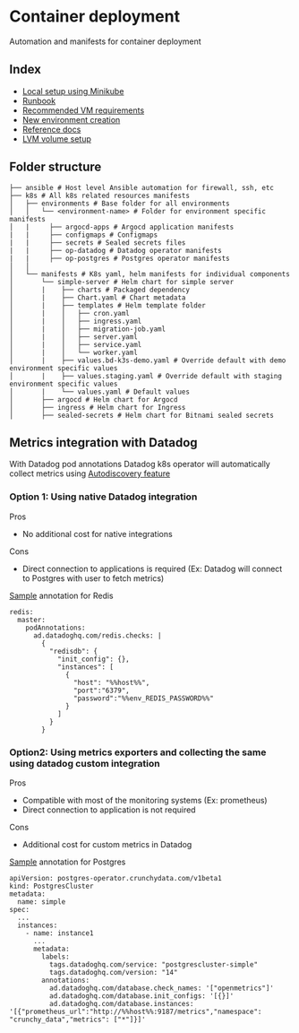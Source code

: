 # Container deployment
Automation and manifests for container deployment

## Index
- [Local setup using Minikube](./doc/LocalSetup.md)
- [Runbook](./doc/RUNBOOK.md)
- [Recommended VM requirements](./doc/recommended_vm_requirements.md)
- [New environment creation](./doc/NewEnvironmentSetup.md)
- [Reference docs](./doc/REFERENCES.md)
- [LVM volume setup](./doc/LVMVolumeSetup.md)

## Folder structure
```
├── ansible # Host level Ansible automation for firewall, ssh, etc
├── k8s # All k8s related resources manifests
│   ├── environments # Base folder for all environments
│   │   └── <environment-name> # Folder for environment specific manifests
│   |     ├── argocd-apps # Argocd application manifests
|   |     ├── configmaps # Configmaps
|   |     ├── secrets # Sealed secrets files
|   |     ├── op-datadog # Datadog operator manifests
|   |     ├── op-postgres # Postgres operator manifests
│   │       
│   └── manifests # K8s yaml, helm manifests for individual components
│       └── simple-server # Helm chart for simple server
│       |    ├── charts # Packaged dependency
│       |    ├── Chart.yaml # Chart metadata
│       |    ├── templates # Helm template folder
│       |    │   ├── cron.yaml
│       |    │   ├── ingress.yaml
│       |    │   ├── migration-job.yaml
│       |    │   ├── server.yaml
│       |    │   ├── service.yaml
│       |    │   └── worker.yaml
│       |    ├── values.bd-k3s-demo.yaml # Override default with demo environment specific values
│       |    ├── values.staging.yaml # Override default with staging environment specific values
│       |    └── values.yaml # Default values
│       ├── argocd # Helm chart for Argocd
│       ├── ingress # Helm chart for Ingress
│       ├── sealed-secrets # Helm chart for Bitnami sealed secrets
```

## Metrics integration with Datadog
With Datadog pod annotations Datadog k8s operator will automatically collect metrics using [Autodiscovery feature](https://docs.datadoghq.com/containers/kubernetes/integrations/?tab=kubernetesadv2)

### Option 1: Using native Datadog integration
Pros
- No additional cost for native integrations

Cons
- Direct connection to applications is required (Ex: Datadog will connect to Postgres with user to fetch metrics)

[Sample](https://github.com/simpledotorg/container-deployment/blob/master/k8s/manifests/simple/redis/values.yaml#L7-L20) annotation for Redis
```
redis:
  master:
    podAnnotations:
      ad.datadoghq.com/redis.checks: |
        {
          "redisdb": {
            "init_config": {},
            "instances": [
              {
                "host": "%%host%%",
                "port":"6379",
                "password":"%%env_REDIS_PASSWORD%%"
              }
            ]
          }
        }
```

### Option2: Using metrics exporters and collecting the same using datadog custom integration
Pros
- Compatible with most of the monitoring systems (Ex: prometheus)
- Direct connection to application is not required

Cons
- Additional cost for custom metrics in Datadog

[Sample](https://github.com/simpledotorg/container-deployment/blob/master/k8s/manifests/simple/pgo-postgres/postgres.yaml#L40-L4) annotation for Postgres
```
apiVersion: postgres-operator.crunchydata.com/v1beta1
kind: PostgresCluster
metadata:
  name: simple
spec:
  ...
  instances:
    - name: instance1
      ...
      metadata:
        labels:
          tags.datadoghq.com/service: "postgrescluster-simple"
          tags.datadoghq.com/version: "14"
        annotations:
          ad.datadoghq.com/database.check_names: '["openmetrics"]'
          ad.datadoghq.com/database.init_configs: '[{}]'
          ad.datadoghq.com/database.instances: '[{"prometheus_url":"http://%%host%%:9187/metrics","namespace": "crunchy_data","metrics": ["*"]}]'
```
